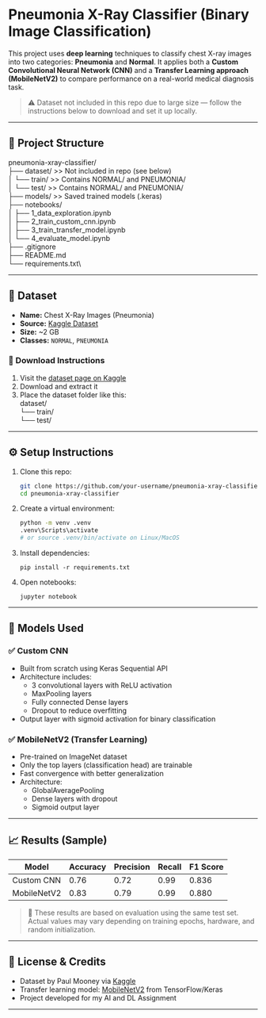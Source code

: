 # Pneumonia X-Ray Classifier (Binary Image Classification)

This project uses **deep learning** techniques to classify chest X-ray images into two categories: **Pneumonia** and **Normal**. It applies both a **Custom Convolutional Neural Network (CNN)** and a **Transfer Learning approach (MobileNetV2)** to compare performance on a real-world medical diagnosis task.

> ⚠️ Dataset not included in this repo due to large size — follow the instructions below to download and set it up locally.

---

## 📁 Project Structure

pneumonia-xray-classifier/\
├── dataset/ >> Not included in repo (see below)\
│ └── train/ >> Contains NORMAL/ and PNEUMONIA/\
│ └── test/ >> Contains NORMAL/ and PNEUMONIA/\
├── models/ >> Saved trained models (.keras)\
├── notebooks/\
│ ├── 1_data_exploration.ipynb\
│ ├── 2_train_custom_cnn.ipynb\
│ ├── 3_train_transfer_model.ipynb\
│ └── 4_evaluate_model.ipynb\
├── .gitignore\
├── README.md\
└── requirements.txt\

---

## 🧪 Dataset

- **Name:** Chest X-Ray Images (Pneumonia)
- **Source:** [Kaggle Dataset](https://www.kaggle.com/datasets/paultimothymooney/chest-xray-pneumonia)
- **Size:** ~2 GB
- **Classes:** `NORMAL`, `PNEUMONIA`

### 🔽 Download Instructions

1. Visit the [dataset page on Kaggle](https://www.kaggle.com/datasets/paultimothymooney/chest-xray-pneumonia)
2. Download and extract it
3. Place the dataset folder like this: \
   dataset/\
   └── train/\
   └── test/

---

## ⚙️ Setup Instructions

1.  Clone this repo:
    ```bash
    git clone https://github.com/your-username/pneumonia-xray-classifier.git
    cd pneumonia-xray-classifier
    ```
2.  Create a virtual environment:
    ```bash
    python -m venv .venv
    .venv\Scripts\activate
    # or source .venv/bin/activate on Linux/MacOS
    ```
3.  Install dependencies:

    ```
    pip install -r requirements.txt
    ```

4.  Open notebooks:
    ```
    jupyter notebook
    ```

---

## 🧠 Models Used

### ✅ Custom CNN

- Built from scratch using Keras Sequential API
- Architecture includes:
  - 3 convolutional layers with ReLU activation
  - MaxPooling layers
  - Fully connected Dense layers
  - Dropout to reduce overfitting
- Output layer with sigmoid activation for binary classification

### ✅ MobileNetV2 (Transfer Learning)

- Pre-trained on ImageNet dataset
- Only the top layers (classification head) are trainable
- Fast convergence with better generalization
- Architecture:
  - GlobalAveragePooling
  - Dense layers with dropout
  - Sigmoid output layer

---

## 📈 Results (Sample)

| Model       | Accuracy | Precision | Recall | F1 Score |
| ----------- | -------- | --------- | ------ | -------- |
| Custom CNN  | 0.76     | 0.72      | 0.99   | 0.836    |
| MobileNetV2 | 0.83     | 0.79      | 0.99   | 0.880    |

> 🔬 These results are based on evaluation using the same test set. Actual values may vary depending on training epochs, hardware, and random initialization.

---

## 📄 License & Credits

- Dataset by Paul Mooney via [Kaggle](https://www.kaggle.com/datasets/paultimothymooney/chest-xray-pneumonia)
- Transfer learning model: [MobileNetV2](https://arxiv.org/abs/1801.04381) from TensorFlow/Keras
- Project developed for my AI and DL Assignment

---
